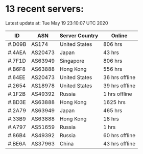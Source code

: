 # 13 recent servers:

Latest update at: Tue May 19 23:10:07 UTC 2020

| ID | ASN | Server Country | Online |
| -- | --- | -------------- | ------ |
| #.D09B | AS174 | United States | 806 hrs |
| #.4AEA | AS20473 | Japan | 43 hrs |
| #.7F1D | AS63949 | Singapore | 806 hrs |
| #.B6F8 | AS63888 | Hong Kong | 556 hrs |
| #.64EE | AS20473 | United States | 36 hrs offline |
| #.2654 | AS18978 | United States | 39 hrs offline |
| #.1F2B | AS49392 | Russia | 1 hrs offline |
| #.BD3E | AS63888 | Hong Kong | 1625 hrs |
| #.2A79 | AS63949 | Japan | 465 hrs |
| #.33B9 | AS63888 | Hong Kong | 18 hrs |
| #.A797 | AS51659 | Russia | 1 hrs |
| #.86B4 | AS49392 | Russia | 60 hrs offline |
| #.BE6A | AS37963 | China | 43 hrs offline |

